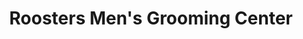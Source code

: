 ---
title: "Roosters Men's Grooming Center"
url: /crestwood/roosters-mens-grooming-center/
shop: hairdresser
---